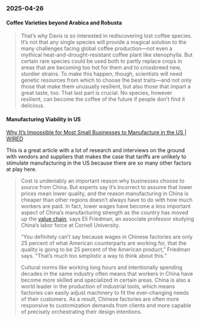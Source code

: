 ### 2025-04-26
#### Coffee Varieties beyond Arabica and Robusta

> That’s why Davis is so interested in rediscovering lost coffee species. It’s not that any single species will provide a magical solution to the many challenges facing global coffee production—not even a mythical heat-and-drought-resistant coffee plant like stenophylla. But certain rare species could be used both to partly replace crops in areas that are becoming too hot for them and to crossbreed new, sturdier strains. To make this happen, though, scientists will need genetic resources from which to choose the best traits—and not only those that make them unusually resilient, but also those that impart a great taste, too. That last part is crucial. No species, however resilient, can become the coffee of the future if people don’t find it delicious.

#### Manufacturing Viability in US
[Why It’s Impossible for Most Small Businesses to Manufacture in the US \| WIRED](https://archive.is/0hzIV)

This is a great article with a lot of research and interviews on the ground with vendors and suppliers that makes the case that tariffs are unlikely to stimulate manufacturing in the US because there are so many other factors at play here.

> Cost is undeniably an important reason why businesses choose to source from China. But experts say it’s incorrect to assume that lower prices mean lower quality, and the reason manufacturing in China is cheaper than other regions doesn’t always have to do with how much workers are paid. In fact, lower wages have become a less important aspect of China’s manufacturing strength as the country has moved up the [value chain](https://archive.is/o/0hzIV/https://www.wired.com/story/china-microchip-autonomy-huawei/), says Eli Friedman, an associate professor studying China’s labor force at Cornell University.
> 
> “You definitely can’t say because wages in Chinese factories are only 25 percent of what American counterparts are working for, that the quality is going to be 25 percent of the American product,” Friedman says. “That’s much too simplistic a way to think about this.”
> 
> Cultural norms like working long hours and intentionally spending decades in the same industry often means that workers in China have become more skilled and specialized in certain areas. China is also a world leader in the production of industrial tools, which means factories can easily adjust machinery to fit the ever-changing needs of their customers. As a result, Chinese factories are often more responsive to customization demands from clients and more capable of precisely orchestrating their design intentions.

